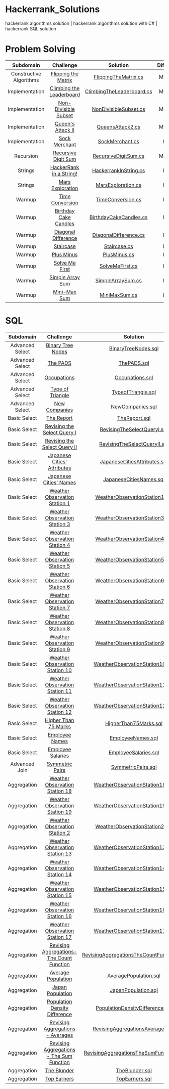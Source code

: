 # Hackerrank_Solutions

hackerrank algorithms solution | hackerrank algorithms solution with C# | hackerrank SQL solution

# Problem Solving

| Subdomain | Challenge | Solution|Difficulty
|:-------------:|:-------------:|:-----:|:---------:|
| Constructive Algorithms | [Flipping the Matrix][ProblemSolving141] | [FlippingTheMatrix.cs][ProblemSolving142] |Medium|
| Implementation | [Climbing the Leaderboard][ProblemSolving21] | [ClimbingTheLeaderboard.cs][ProblemSolving22] |Medium|
| Implementation | [Non-Divisible Subset][ProblemSolving31] | [NonDivisibleSubset.cs][ProblemSolving32] |Medium|
| Implementation | [Queen's Attack II][ProblemSolving41] | [QueensAttack2.cs][ProblemSolving42] |Medium|
| Implementation | [Sock Merchant][ProblemSolving151] | [SockMerchant.cs][ProblemSolving152] |Easy|
| Recursion | [Recursive Digit Sum][ProblemSolving51] | [RecursiveDigitSum.cs][ProblemSolving52] |Medium|
| Strings | [HackerRank in a String!][ProblemSolving121] | [HackerrankInString.cs][ProblemSolving122] |Easy|
| Strings | [Mars Exploration][ProblemSolving131] | [MarsExploration.cs][ProblemSolving132] |Easy|
| Warmup | [Time Conversion][ProblemSolving101] | [TimeConversion.cs][ProblemSolving102] |Easy|
| Warmup | [Birthday Cake Candles][ProblemSolving111] | [BirthdayCakeCandles.cs][ProblemSolving112] |Easy|
| Warmup | [Diagonal Difference][ProblemSolving61] | [DiagonalDifference.cs][ProblemSolving62] |Easy|
| Warmup | [Staircase][ProblemSolving71] | [Staircase.cs][ProblemSolving72] |Easy|
| Warmup | [Plus Minus][ProblemSolving81] | [PlusMinus.cs][ProblemSolving82] |Easy|
| Warmup | [Solve Me First][ProblemSolving01] | [SolveMeFirst.cs][ProblemSolving02] |Easy|
| Warmup | [Simple Array Sum][ProblemSolving11] | [SimpleArraySum.cs][ProblemSolving12] |Easy|
| Warmup | [Mini-Max Sum][ProblemSolving91] | [MiniMaxSum.cs][ProblemSolving92] |Easy|

[ProblemSolving01]: https://www.hackerrank.com/challenges/solve-me-first/problem 
[ProblemSolving02]: /ProblemSolving/Warmup/SolveMeFirst.cs

[ProblemSolving11]: https://www.hackerrank.com/challenges/simple-array-sum/problem
[ProblemSolving12]: /ProblemSolving/Warmup/SimpleArraySum.cs

[ProblemSolving21]: https://www.hackerrank.com/challenges/climbing-the-leaderboard/problem
[ProblemSolving22]: /ProblemSolving/Implementation/ClimbingTheLeaderboard.cs

[ProblemSolving31]: https://www.hackerrank.com/challenges/non-divisible-subset/problem
[ProblemSolving32]: /ProblemSolving/Implementation/NonDivisibleSubset.cs

[ProblemSolving41]: https://www.hackerrank.com/challenges/queens-attack-2/problem
[ProblemSolving42]: /ProblemSolving/Implementation/QueensAttack2.cs

[ProblemSolving51]: https://www.hackerrank.com/challenges/recursive-digit-sum/problem
[ProblemSolving52]: /ProblemSolving/Recursion/RecursiveDigitSum.cs

[ProblemSolving61]: https://www.hackerrank.com/challenges/diagonal-difference/problem
[ProblemSolving62]: /ProblemSolving/Warmup/DiagonalDifference.cs

[ProblemSolving71]: https://www.hackerrank.com/challenges/staircase/problem
[ProblemSolving72]: /ProblemSolving/Warmup/Staircase.cs

[ProblemSolving81]: https://www.hackerrank.com/challenges/plus-minus/problem
[ProblemSolving82]: /ProblemSolving/Warmup/PlusMinus.cs

[ProblemSolving91]: https://www.hackerrank.com/challenges/mini-max-sum/problem
[ProblemSolving92]: /ProblemSolving/Warmup/MiniMaxSum.cs

[ProblemSolving101]: https://www.hackerrank.com/challenges/time-conversion/problem
[ProblemSolving102]: /ProblemSolving/Warmup/TimeConversion.cs

[ProblemSolving111]: https://www.hackerrank.com/challenges/birthday-cake-candles/problem
[ProblemSolving112]: /ProblemSolving/Warmup/BirthdayCakeCandles.cs

[ProblemSolving121]: https://www.hackerrank.com/challenges/hackerrank-in-a-string/problem
[ProblemSolving122]: /ProblemSolving/Strings/HackerrankInString.cs

[ProblemSolving131]: https://www.hackerrank.com/challenges/mars-exploration/problem
[ProblemSolving132]: /ProblemSolving/Strings/MarsExploration.cs

[ProblemSolving141]: https://www.hackerrank.com/challenges/flipping-the-matrix/problem
[ProblemSolving142]: /ProblemSolving/ConstructiveAlgorithms/FlippingTheMatrix.cs

[ProblemSolving151]: https://www.hackerrank.com/challenges/sock-merchant/problem
[ProblemSolving152]: /ProblemSolving/Implementation/SockMerchant.cs
# SQL

| Subdomain | Challenge | Solution|Difficulty
|:-------------:|:-------------:|:-----:|:---------:|
| Advanced Select | [Binary Tree Nodes][SQL241] | [BinaryTreeNodes.sql][SQL242] |Medium|
| Advanced Select | [The PADS][SQL01] | [ThePADS.sql][SQL02] |Medium|
| Advanced Select | [Occupations][SQL11] | [Occupations.sql][SQL12] |Medium|
| Advanced Select | [Type of Triangle][SQL21] | [TypeofTriangle.sql][SQL22] |Medium|
| Advanced Select | [New Companies][SQL251] | [NewCompanies.sql][SQL252] |Medium|
| Basic Select | [The Report][SQL261] | [TheReport.sql][SQL262] |Medium|
| Basic Select | [Revising the Select Query I][SQL41] | [RevisingTheSelectQueryI.sql][SQL42] |Easy|
| Basic Select | [Revising the Select Query II][SQL51] | [RevisingTheSelectQueryII.sql][SQL52] |Easy|
| Basic Select | [Japanese Cities' Attributes][SQL61] | [JapaneseCitiesAttributes.sql][SQL62] |Easy|
| Basic Select | [Japanese Cities' Names][SQL71] | [JapaneseCitiesNames.sql][SQL72] |Easy|
| Basic Select | [Weather Observation Station 1][SQL81] | [WeatherObservationStation1.sql][SQL82] |Easy|
| Basic Select | [Weather Observation Station 3][SQL91] | [WeatherObservationStation3.sql][SQL92] |Easy|
| Basic Select | [Weather Observation Station 4][SQL101] | [WeatherObservationStation4.sql][SQL102] |Easy|
| Basic Select | [Weather Observation Station 5][SQL111] | [WeatherObservationStation5.sql][SQL112] |Easy|
| Basic Select | [Weather Observation Station 6][SQL121] | [WeatherObservationStation6.sql][SQL122] |Easy|
| Basic Select | [Weather Observation Station 7][SQL131] | [WeatherObservationStation7.sql][SQL132] |Easy|
| Basic Select | [Weather Observation Station 8][SQL141] | [WeatherObservationStation8.sql][SQL142] |Easy|
| Basic Select | [Weather Observation Station 9][SQL151] | [WeatherObservationStation9.sql][SQL152] |Easy|
| Basic Select | [Weather Observation Station 10][SQL161] | [WeatherObservationStation10.sql][SQL162] |Easy|
| Basic Select | [Weather Observation Station 11][SQL171] | [WeatherObservationStation11.sql][SQL172] |Easy|
| Basic Select | [Weather Observation Station 12][SQL181] | [WeatherObservationStation12.sql][SQL182] |Easy|
| Basic Select | [Higher Than 75 Marks][SQL191] | [HigherThan75Marks.sql][SQL192] |Easy|
| Basic Select | [Employee Names][SQL201] | [EmployeeNames.sql][SQL202] |Easy|
| Basic Select | [Employee Salaries][SQL211] | [EmployeeSalaries.sql][SQL212] |Easy|
| Advanced Join | [Symmetric Pairs][SQL31] | [SymmetricPairs.sql][SQL32] |Easy|
| Aggregation | [Weather Observation Station 18][SQL391] | [WeatherObservationStation18.sql][SQL392] |Medium|
| Aggregation | [Weather Observation Station 19][SQL401] | [WeatherObservationStation19.sql][SQL402] |Medium|
| Aggregation | [Weather Observation Station 2][SQL221] | [WeatherObservationStation2.sql][SQL222] |Easy|
| Aggregation | [Weather Observation Station 13][SQL341] | [WeatherObservationStation13.sql][SQL342] |Easy|
| Aggregation | [Weather Observation Station 14][SQL351] | [WeatherObservationStation14.sql][SQL352] |Easy|
| Aggregation | [Weather Observation Station 15][SQL361] | [WeatherObservationStation15.sql][SQL362] |Easy|
| Aggregation | [Weather Observation Station 16][SQL371] | [WeatherObservationStation16.sql][SQL372] |Easy|
| Aggregation | [Weather Observation Station 17][SQL381] | [WeatherObservationStation17.sql][SQL382] |Easy|
| Aggregation | [Revising Aggregations-The Count Function][SQL231] | [RevisingAggregationsTheCountFunction.sql][SQL232] |Easy|
| Aggregation | [Average Population][SQL271] | [AveragePopulation.sql][SQL272] |Easy|
| Aggregation | [Japan Population][SQL281] | [JapanPopulation.sql][SQL282] |Easy|
| Aggregation | [Population Density Difference][SQL291] | [PopulationDensityDifference.sql][SQL292] |Easy|
| Aggregation | [Revising Aggregations - Averages][SQL301] | [RevisingAggregationsAverages.sql][SQL302] |Easy|
| Aggregation | [Revising Aggregations - The Sum Function][SQL311] | [RevisingAggregationsTheSumFunction.sql][SQL312] |Easy|
| Aggregation | [The Blunder][SQL321] | [TheBlunder.sql][SQL322] |Easy|
| Aggregation | [Top Earners][SQL331] | [TopEarners.sql][SQL332] |Easy|

[SQL01]: https://www.hackerrank.com/challenges/the-pads/problem
[SQL02]: /SQL/AdvancedSelect/ThePADS.sql

[SQL11]: https://www.hackerrank.com/challenges/occupations/problem
[SQL12]: /SQL/AdvancedSelect/Occupations.sql

[SQL21]: https://www.hackerrank.com/challenges/what-type-of-triangle/problem
[SQL22]: /SQL/AdvancedSelect/TypeofTriangle.sql

[SQL31]: https://www.hackerrank.com/challenges/symmetric-pairs/problem
[SQL32]: /SQL/AdvancedJoin/SymmetricPairs.sql

[SQL41]: https://www.hackerrank.com/challenges/revising-the-select-query/problem
[SQL42]: /SQL/BasicSelect/RevisingTheSelectQuery1.sql

[SQL51]: https://www.hackerrank.com/challenges/revising-the-select-query-2/problem
[SQL52]: /SQL/BasicSelect/RevisingTheSelectQuery2.sql

[SQL61]: https://www.hackerrank.com/challenges/japanese-cities-attributes/problem
[SQL62]: /SQL/BasicSelect/JapaneseCitiesAttributes.sql

[SQL71]: https://www.hackerrank.com/challenges/japanese-cities-name/problem
[SQL72]: /SQL/BasicSelect/JapaneseCitiesNames.sql

[SQL81]: https://www.hackerrank.com/challenges/weather-observation-station-1/problem
[SQL82]: /SQL/BasicSelect/WeatherObservationStation1.sql

[SQL91]: https://www.hackerrank.com/challenges/weather-observation-station-3/problem
[SQL92]: /SQL/BasicSelect/WeatherObservationStation3.sql

[SQL101]: https://www.hackerrank.com/challenges/weather-observation-station-4/problem
[SQL102]: /SQL/BasicSelect/WeatherObservationStation4.sql

[SQL111]: https://www.hackerrank.com/challenges/weather-observation-station-5/problem
[SQL112]: /SQL/BasicSelect/WeatherObservationStation5.sql

[SQL121]: https://www.hackerrank.com/challenges/weather-observation-station-6/problem
[SQL122]: /SQL/BasicSelect/WeatherObservationStation6.sql

[SQL131]: https://www.hackerrank.com/challenges/weather-observation-station-7/problem
[SQL132]: /SQL/BasicSelect/WeatherObservationStation7.sql

[SQL141]: https://www.hackerrank.com/challenges/weather-observation-station-8/problem
[SQL142]: /SQL/BasicSelect/WeatherObservationStation8.sql

[SQL151]: https://www.hackerrank.com/challenges/weather-observation-station-9/problem
[SQL152]: /SQL/BasicSelect/WeatherObservationStation9.sql

[SQL161]: https://www.hackerrank.com/challenges/weather-observation-station-10/problem
[SQL162]: /SQL/BasicSelect/WeatherObservationStation10.sql

[SQL171]: https://www.hackerrank.com/challenges/weather-observation-station-11/problem
[SQL172]: /SQL/BasicSelect/WeatherObservationStation11.sql

[SQL181]: https://www.hackerrank.com/challenges/weather-observation-station-12/problem
[SQL182]: /SQL/BasicSelect/WeatherObservationStation12.sql

[SQL191]: https://www.hackerrank.com/challenges/more-than-75-marks/problem
[SQL192]: /SQL/BasicSelect/HigherThan75Marks.sql

[SQL201]: https://www.hackerrank.com/challenges/name-of-employees/problem
[SQL202]: /SQL/BasicSelect/EmployeeNames.sql

[SQL211]: https://www.hackerrank.com/challenges/salary-of-employees/problem
[SQL212]: /SQL/BasicSelect/EmployeeSalaries.sql

[SQL221]: https://www.hackerrank.com/challenges/weather-observation-station-2/problem
[SQL222]: /SQL/Aggregation/WeatherObservationStation2.sql

[SQL231]: https://www.hackerrank.com/challenges/revising-aggregations-the-count-function/problem
[SQL232]: /SQL/Aggregation/RevisingAggregationsTheCountFunction.sql

[SQL241]: https://www.hackerrank.com/challenges/binary-search-tree-1/problem
[SQL242]: /SQL/AdvancedSelect/BinaryTreeNodes.sql

[SQL251]: https://www.hackerrank.com/challenges/the-company/problem
[SQL252]: /SQL/AdvancedSelect/NewCompanies.sql

[SQL261]: https://www.hackerrank.com/challenges/the-report/problem
[SQL262]: /SQL/BasicSelect/TheReport.sql

[SQL271]: https://www.hackerrank.com/challenges/average-population/problem
[SQL272]: /SQL/Aggregation/AveragePopulation.sql

[SQL281]: https://www.hackerrank.com/challenges/japan-population/problem
[SQL282]: /SQL/Aggregation/JapanPopulation.sql

[SQL291]: https://www.hackerrank.com/challenges/population-density-difference/problem
[SQL292]: /SQL/Aggregation/PopulationDensityDifference.sql

[SQL301]: https://www.hackerrank.com/challenges/revising-aggregations-the-average-function/problem
[SQL302]: /SQL/Aggregation/RevisingAggregationsAverages.sql

[SQL311]: https://www.hackerrank.com/challenges/revising-aggregations-sum/problem
[SQL312]: /SQL/Aggregation/RevisingAggregationsTheSumFunction.sql

[SQL321]: https://www.hackerrank.com/challenges/the-blunder/problem
[SQL322]: /SQL/Aggregation/TheBlunder.sql

[SQL331]: https://www.hackerrank.com/challenges/earnings-of-employees/problem
[SQL332]: /SQL/Aggregation/TopEarners.sql

[SQL341]: https://www.hackerrank.com/challenges/weather-observation-station-13/problem
[SQL342]: /SQL/Aggregation/WeatherObservationStation13.sql

[SQL351]: https://www.hackerrank.com/challenges/weather-observation-station-14/problem
[SQL352]: /SQL/Aggregation/WeatherObservationStation14.sql

[SQL361]: https://www.hackerrank.com/challenges/weather-observation-station-15/problem
[SQL362]: /SQL/Aggregation/WeatherObservationStation15.sql

[SQL371]: https://www.hackerrank.com/challenges/weather-observation-station-16/problem
[SQL372]: /SQL/Aggregation/WeatherObservationStation16.sql

[SQL381]: https://www.hackerrank.com/challenges/weather-observation-station-17/problem
[SQL382]: /SQL/Aggregation/WeatherObservationStation17.sql

[SQL391]: https://www.hackerrank.com/challenges/weather-observation-station-18/problem
[SQL392]: /SQL/Aggregation/WeatherObservationStation18.sql

[SQL401]: https://www.hackerrank.com/challenges/weather-observation-station-19/problem
[SQL402]: /SQL/Aggregation/WeatherObservationStation19.sql
